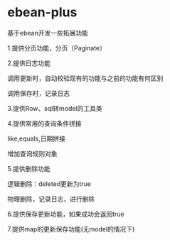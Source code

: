 # ebean-plus
基于ebean开发一些拓展功能

1.提供分页功能，分页（Paginate）


2.提供日志功能

  调用更新时，自动校验现有的功能与之前的功能有何区别
  
  调用保存时，记录日志
  
  
3.提供Row、sql转model的工具类


4.提供常用的查询条件拼接

  like,equals,日期拼接
  
  增加查询规则对象
  
  
5.提供删除功能

逻辑删除：deleted更新为true

物理删除，记录日志，进行删除

  
6.提供保存更新功能，如果成功会返回true


7.提供map的更新保存功能(无model的情况下)
